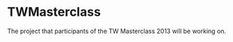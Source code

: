 TWMasterclass
=============

The project that participants of the TW Masterclass 2013 will be working on.
